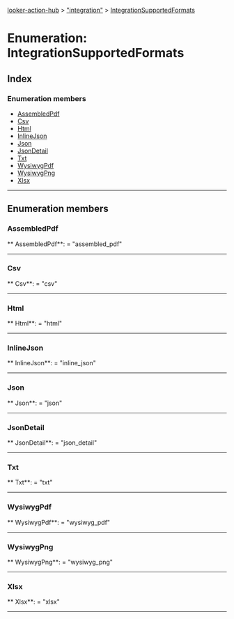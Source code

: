 [looker-action-hub](../README.md) > ["integration"](../modules/_integration_.md) > [IntegrationSupportedFormats](../enums/_integration_.integrationsupportedformats.md)



# Enumeration: IntegrationSupportedFormats

## Index

### Enumeration members

* [AssembledPdf](_integration_.integrationsupportedformats.md#assembledpdf)
* [Csv](_integration_.integrationsupportedformats.md#csv)
* [Html](_integration_.integrationsupportedformats.md#html)
* [InlineJson](_integration_.integrationsupportedformats.md#inlinejson)
* [Json](_integration_.integrationsupportedformats.md#json)
* [JsonDetail](_integration_.integrationsupportedformats.md#jsondetail)
* [Txt](_integration_.integrationsupportedformats.md#txt)
* [WysiwygPdf](_integration_.integrationsupportedformats.md#wysiwygpdf)
* [WysiwygPng](_integration_.integrationsupportedformats.md#wysiwygpng)
* [Xlsx](_integration_.integrationsupportedformats.md#xlsx)



---
## Enumeration members
<a id="assembledpdf"></a>

###  AssembledPdf

** AssembledPdf**:    = "assembled_pdf"






___

<a id="csv"></a>

###  Csv

** Csv**:    = "csv"






___

<a id="html"></a>

###  Html

** Html**:    = "html"






___

<a id="inlinejson"></a>

###  InlineJson

** InlineJson**:    = "inline_json"






___

<a id="json"></a>

###  Json

** Json**:    = "json"






___

<a id="jsondetail"></a>

###  JsonDetail

** JsonDetail**:    = "json_detail"






___

<a id="txt"></a>

###  Txt

** Txt**:    = "txt"






___

<a id="wysiwygpdf"></a>

###  WysiwygPdf

** WysiwygPdf**:    = "wysiwyg_pdf"






___

<a id="wysiwygpng"></a>

###  WysiwygPng

** WysiwygPng**:    = "wysiwyg_png"






___

<a id="xlsx"></a>

###  Xlsx

** Xlsx**:    = "xlsx"






___


